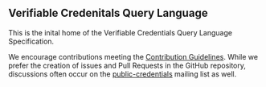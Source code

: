 ## Verifiable Credenitals Query Language 

This is the inital home of the Verifiable Credentials Query Language Specification.

We encourage contributions meeting the [Contribution
Guidelines](CONTRIBUTING.md).  While we prefer the creation of issues
and Pull Requests in the GitHub repository, discussions often occur
on the
[public-credentials](http://lists.w3.org/Archives/Public/public-credentials/)
mailing list as well.

